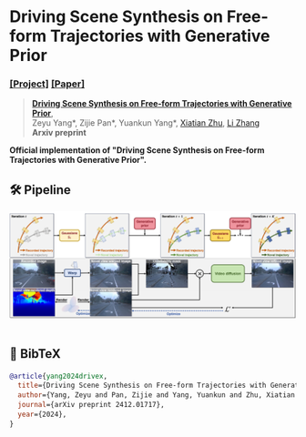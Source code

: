 # Driving Scene Synthesis on Free-form Trajectories with Generative Prior
### [[Project]](https://fudan-zvg.github.io/DriveX) [[Paper]](https://arxiv.org/abs/2412.01717) 

> [**Driving Scene Synthesis on Free-form Trajectories with Generative Prior**](https://arxiv.org/abs/2412.01717),            
> Zeyu Yang*, Zijie Pan*, Yuankun Yang*, [Xiatian Zhu](https://surrey-uplab.github.io/), [Li Zhang](https://lzrobots.github.io)  
> **Arxiv preprint**

**Official implementation of "Driving Scene Synthesis on Free-form Trajectories with Generative Prior".** 


## 🛠️ Pipeline
<div align="center">
  <img src="assets/pipeline.png"/>
</div><br/>

## 📜 BibTeX
```bibtex
@article{yang2024drivex,
  title={Driving Scene Synthesis on Free-form Trajectories with Generative Prior},
  author={Yang, Zeyu and Pan, Zijie and Yang, Yuankun and Zhu, Xiatian and Zhang, Li},
  journal={arXiv preprint 2412.01717},
  year={2024},
}
```
